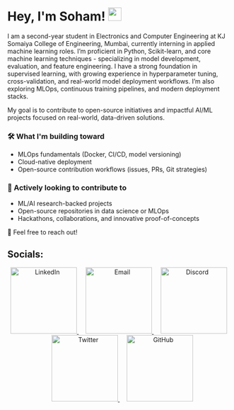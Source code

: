 # Hey, I'm Soham! <img src="https://media.giphy.com/media/hvRJCLFzcasrR4ia7z/giphy.gif" width="30px"/>

I am a second-year student in Electronics and Computer Engineering at KJ Somaiya College of Engineering, Mumbai, currently interning in applied machine learning roles. I’m proficient in Python, Scikit-learn, and core machine learning techniques - specializing in model development, evaluation, and feature engineering. I have a strong foundation in supervised learning, with growing experience in hyperparameter tuning, cross-validation, and real-world model deployment workflows. I’m also exploring MLOps, continuous training pipelines, and modern deployment stacks.

My goal is to contribute to open-source initiatives and impactful AI/ML projects focused on real-world, data-driven solutions.

### 🛠️ What I'm building toward
- MLOps fundamentals (Docker, CI/CD, model versioning)  
- Cloud-native deployment
- Open-source contribution workflows (issues, PRs, Git strategies)

### 🚀 Actively looking to contribute to  
- ML/AI research-backed projects  
- Open-source repositories in data science or MLOps  
- Hackathons, collaborations, and innovative proof-of-concepts

🤝 Feel free to reach out!

## Socials:
<p align="center">
  <a href="https://www.linkedin.com/in/sohamgore/">
    <img src="https://bentos.jkominovic.dev/api/v1/bento-cards?url=https%3A%2F%2Fwww.linkedin.com%2Fin%2Fsohamgore%2F&subtitle=%40sohamgore&size=square&rounded=24" alt="LinkedIn" width="150">
  </a>&nbsp;&nbsp;&nbsp;

  <a href="mailto:acad.soham@gmail.com">
    <img src="https://bentos.jkominovic.dev/api/v1/bento-cards?url=acad.soham%40gmail.com&size=square&rounded=24" alt="Email" width="150">
  </a>&nbsp;&nbsp;&nbsp;

  <a href="https://discordapp.com/users/935782330268790824">
    <img src="https://bentos.jkominovic.dev/api/v1/bento-cards?url=https%3A%2F%2Fdiscordapp.com%2Fusers%2F935782330268790824&subtitle=%40soham.pixl&size=square&rounded=24" alt="Discord" width="150">
  </a>&nbsp;&nbsp;&nbsp;

  <a href="https://x.com/ssohamgore">
    <img src="https://bentos.jkominovic.dev/api/v1/bento-cards?url=https%3A%2F%2Fx.com%2Fssohamgore&subtitle=%40ssohamgore&size=square&rounded=24" alt="Twitter" width="150">
  </a>&nbsp;&nbsp;&nbsp;

  <a href="https://github.com/debug-soham">
    <img src="https://bentos.jkominovic.dev/api/v1/bento-cards?url=https%3A%2F%2Fgithub.com%2Fdebug-soham&subtitle=%2Fdebug-soham&size=square&rounded=24" alt="GitHub" width="150">
  </a>
</p
